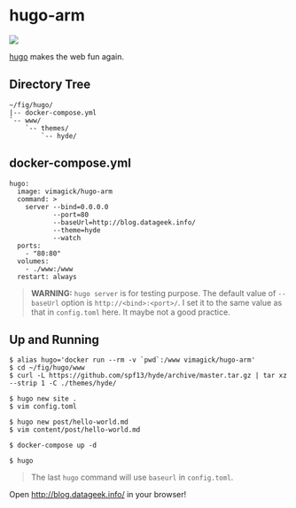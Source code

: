 hugo-arm
========

![](https://badge.imagelayers.io/vimagick/hugo-arm:latest.svg)

[hugo][1] makes the web fun again.

## Directory Tree

```
~/fig/hugo/
|-- docker-compose.yml
`-- www/
    `-- themes/
        `-- hyde/
```

## docker-compose.yml

```
hugo:
  image: vimagick/hugo-arm
  command: >
    server --bind=0.0.0.0
           --port=80
           --baseUrl=http://blog.datageek.info/
           --theme=hyde
           --watch
  ports:
    - "80:80"
  volumes:
    - ./www:/www
  restart: always
```

> **WARNING:** `hugo server` is for testing purpose.
> The default value of `--baseUrl` option is `http://<bind>:<port>/`.
> I set it to the same value as that in `config.toml` here.
> It maybe not a good practice.

## Up and Running

```
$ alias hugo='docker run --rm -v `pwd`:/www vimagick/hugo-arm'
$ cd ~/fig/hugo/www
$ curl -L https://github.com/spf13/hyde/archive/master.tar.gz | tar xz --strip 1 -C ./themes/hyde/

$ hugo new site .
$ vim config.toml

$ hugo new post/hello-world.md
$ vim content/post/hello-world.md

$ docker-compose up -d

$ hugo
```

> The last `hugo` command will use `baseurl` in `config.toml`.

Open <http://blog.datageek.info/> in your browser!

[1]: http://gohugo.io/
